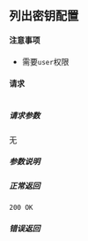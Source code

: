 ## 列出密钥配置

#### 注意事项

- 需要`user`权限

#### 请求

```

```

##### 请求参数

无

##### 参数说明


##### 正常返回

```
200 OK
```

##### 错误返回
